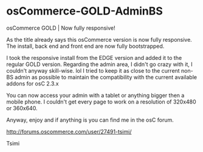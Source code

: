 # osCommerce-GOLD-AdminBS
osCommerce GOLD | Now fully responsive!

As the title already says this osCommerce version is now fully responsive.
The install, back end and front end are now fully bootstrapped.

I took the responsive install from the EDGE version and added it to the regular GOLD version.
Regarding the admin area, I didn't go crazy with it, I couldn't anyway skill-wise. lol
I tried to keep it as close to the current non-BS admin as possible to maintain the compatibility with the
current available addons for osC 2.3.x

You can now access your admin with a tablet or anything bigger then a mobile phone.
I couldn't get every page to work on a resolution of 320x480 or 360x640.

Anyway, enjoy and if anything is you can find me in the osC forum.

http://forums.oscommerce.com/user/27491-tsimi/

Tsimi




